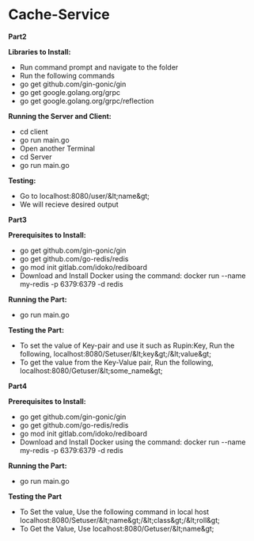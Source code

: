 # **Cache-Service**

**Part2**

**Libraries to Install:**

- Run command prompt and navigate to the folder
- Run the following commands
- go get github.com/gin-gonic/gin
- go get google.golang.org/grpc
- go get google.golang.org/grpc/reflection

**Running the Server and Client:**

- cd client
- go run main.go
- Open another Terminal
- cd Server
- go run main.go

**Testing:**

- Go to localhost:8080/user/\&lt;name\&gt;
- We will recieve desired output

**Part3**

**Prerequisites to Install:**

- go get github.com/gin-gonic/gin
- go get github.com/go-redis/redis
- go mod init gitlab.com/idoko/rediboard
- Download and Install Docker using the command: docker run --name my-redis -p 6379:6379 -d redis

**Running the Part:**

- go run main.go

**Testing the Part:**

- To set the value of Key-pair and use it such as Rupin:Key, Run the following, localhost:8080/Setuser/\&lt;key\&gt;/\&lt;value\&gt;
- To get the value from the Key-Value pair, Run the following, localhost:8080/Getuser/\&lt;some\_name\&gt;

**Part4**

**Prerequisites to Install:**

- go get github.com/gin-gonic/gin
- go get github.com/go-redis/redis
- go mod init gitlab.com/idoko/rediboard
- Download and Install Docker using the command: docker run --name my-redis -p 6379:6379 -d redis

**Running the Part:**

- go run main.go

**Testing the Part**

- To Set the value, Use the following command in local host localhost:8080/Setuser/\&lt;name\&gt;/\&lt;class\&gt;/\&lt;roll\&gt;
- To Get the Value, Use localhost:8080/Getuser/\&lt;name\&gt;

